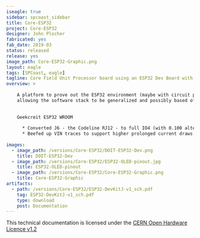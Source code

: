 ```yaml
---
iseagle: true
sidebar: spcoast_sidebar
title: Core-ESP32
project: Core-ESP32
designer: John Plocher
fabricated: yes
fab_date: 2019-03
status: released
release: yes
image_path: Core-ESP32-Graphic.png
layout: eagle
tags: [SPCoast, eagle]
tagline: Core Field Unit Processor board using an ESP32 Dev Board with Wifi, BLE and a small OLED screen
overview: >
    
    A platform to prove out the ESP32 environment (maybe with circuit python) as a field unit implementation platform,
    allowing the software stack to be generalized and possibly based off of interpreted text file based data structures rather than customized C++ code.
    
    
    Geekcreit ESP32 WROOM
    
      * Converted J6 - the Codeline RJ12 - to full IO4 (with 0.100 alternate...) since the [I2C-Codeline-Matrix](/pages/I2C-Codeline-Matrix) is now operational
      * Beefed up VIN traces to support higher prolonged current draws
    
images:
  - image_path: /versions/Core-ESP32/DOIT-ESP32-Dev.png
    title: DOIT-ESP32-Dev
  - image_path: /versions/Core-ESP32/ESP32-OLED-pinout.jpg
    title: ESP32-OLED-pinout
  - image_path: /versions/Core-ESP32/Core-ESP32-Graphic.png
    title: Core-ESP32-Graphic
artifacts:
  - path: /versions/Core-ESP32/ESP32-DevKitJ-v1_sch.pdf
    tag: ESP32-DevKitJ-v1_sch.pdf
    type: download
    post: Documentation
---
```



This technical documentation is licensed under the [CERN Open Hardware Licence v1.2](http://www.ohwr.org/attachments/2388/cern_ohl_v_1_2.txt)
